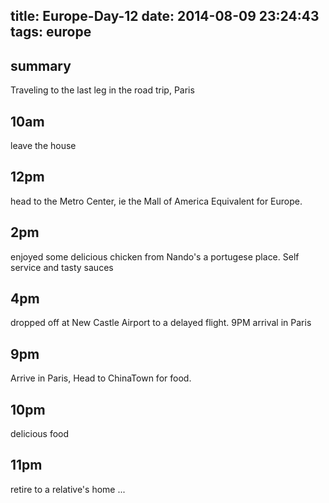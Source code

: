 title: Europe-Day-12
date: 2014-08-09 23:24:43
tags: europe
---

summary
---
Traveling to the last leg in the road trip, Paris


10am
---
leave the house


12pm
----
head to the Metro Center, ie the Mall of America Equivalent for Europe.


2pm
---
enjoyed some delicious chicken from Nando's a portugese place. Self service and tasty sauces

4pm
---
dropped off at New Castle Airport to a delayed flight. 9PM arrival in Paris

9pm
---
Arrive in Paris, Head to ChinaTown for food.

10pm
---
delicious food

11pm
---
retire to a relative's home ...
